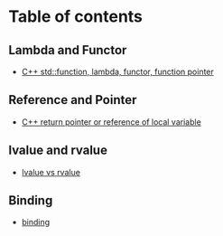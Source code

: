 # Table of contents

## Lambda  and Functor

* [C++ std::function, lambda, functor, function pointer](README.md)

## Reference and Pointer

* [C++ return pointer or reference of local variable](reference-and-pointer/c++-return-pointer-or-reference-of-local-variable.md)

## lvalue and rvalue

* [lvalue vs rvalue](lvalue-and-rvalue/lvalue-vs-rvalue.md)

## Binding

* [binding](binding/binding.md)
